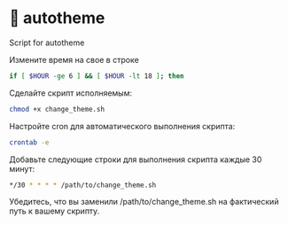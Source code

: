 # 🌙 autotheme
Script for autotheme


Измените время на свое в строке 

```bash
if [ $HOUR -ge 6 ] && [ $HOUR -lt 18 ]; then
```

Сделайте скрипт исполняемым:

```bash
chmod +x change_theme.sh
```

Настройте cron для автоматического выполнения скрипта:

```bash
crontab -e
```

Добавьте следующие строки для выполнения скрипта каждые 30 минут:

```bash
*/30 * * * * /path/to/change_theme.sh
```

Убедитесь, что вы заменили /path/to/change_theme.sh на фактический путь к вашему скрипту.

